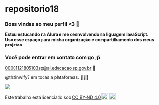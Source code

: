 # repositorio18

### Boas vindas ao meu perfil <3 🥇

**Estou estudando na Alura e me desnvolvendo na liguagem lavaScript.**
**Uso esse espaço para minha organização e compartilhamento dos meus projetos**

### Vocẽ pode entrar em contato comigo ;ṕ

00001121805103sp@al.educacao.sp.gov.br 📩

@thzinwify7 em todas a plataformas. 🥇🇨🇵


![](https://i.giphy.com/media/v1.Y2lkPTc5MGI3NjExMHpidDd0bDN5bm1mMzQ3MTMyeGwzeWxzb2IzYmVlOGF5Y3BhcDFibCZlcD12MV9pbnRlcm5hbF9naWZfYnlfaWQmY3Q9Zw/hbjxPdeGXOik/giphy.gif)



<p xmlns:cc="http://creativecommons.org/ns#" >Este trabalho está licenciado sob <a href="https://creativecommons.org/licenses/by-nd/4.0/?ref=chooser-v1" target="_blank" rel="license noopener noreferrer" style="display:inline-block;">CC BY-ND 4.0<img style="height:22px!important;margin-left:3px;vertical-align:text-bottom;" src="https://mirrors.creativecommons.org/presskit/icons/cc.svg?ref=chooser-v1" alt=""><img style="height:22px!important;margin-left:3px;vertical-align:text-bottom;" src="https://mirrors.creativecommons.org/presskit/icons/by.svg?ref=chooser-v1" alt=""><img style="altura:22px!importante;margem-esquerda:3px;alinhamento-vertical:texto-inferior;" src="https://mirrors.creativecommons.org/presskit/icons/nd.svg?ref=chooser-v1" alt=""></a></p>
